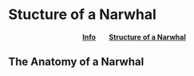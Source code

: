 # Stucture of a Narwhal
<section>
<h4 style={color:white;} align="center">
    <a href="#README.md">Info</a>
    &nbsp&nbsp&nbsp&nbsp&nbsp&nbsp
    <a href="#Structure-of-a-Narwhal.md"> Structure of a Narwhal </a>
  </h4>
</section>
<h2> The Anatomy of a Narwhal </h2>
